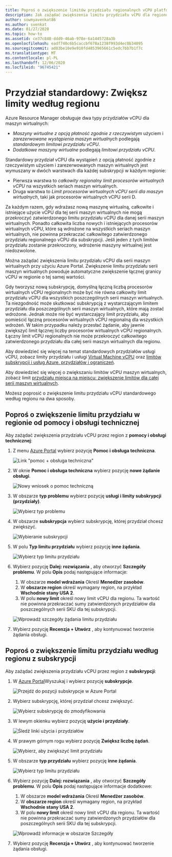 ```yaml
---
title: Poproś o zwiększenie limitów przydziału regionalnych vCPU platformy Azure
description: Jak zażądać zwiększenia limitu przydziału vCPU dla regionu w Azure Portal.
author: sowmyavenkat86
ms.author: svenkat
ms.date: 01/27/2020
ms.topic: how-to
ms.assetid: ce37c848-ddd9-46ab-978e-6a1445728a3b
ms.openlocfilehash: eadf740c6b5caccbf678a1238f993d4ec0b34095
ms.sourcegitcommit: ad83be10e9e910fd4853965661c5edc7bb7b1f7c
ms.translationtype: MT
ms.contentlocale: pl-PL
ms.lasthandoff: 12/06/2020
ms.locfileid: "96745421"
---
```

# <a name="standard-quota-increase-limits-by-region"></a>Przydział standardowy: Zwiększ limity według regionu

Azure Resource Manager obsługuje dwa typy przydziałów vCPU dla maszyn wirtualnych:

* *Maszyny wirtualne z opcją płatność zgodnie z rzeczywistym* użyciem i *zarezerwowane wystąpienia maszyn wirtualnych* podlegają *standardowym limitowi przydziału vCPU*.
* *Dodatkowe maszyny wirtualne* podlegają *limitowi przydziału vCPU*.

Standardowy przydział vCPU dla wystąpień z opcją płatność zgodnie z rzeczywistym użyciem i zarezerwowanych maszyn wirtualnych jest wymuszany w dwóch warstwach dla każdej subskrypcji w każdym regionie:

* Pierwsza warstwa to *całkowity regionalny limit procesorów wirtualnych vCPU* na wszystkich seriach maszyn wirtualnych.
* Druga warstwa to *Limit procesorów wirtualnych vCPU serii dla maszyn wirtualnych*, taki jak procesorów wirtualnych vCPU serii D.

Za każdym razem, gdy wdrażasz nową maszynę wirtualną, całkowite i istniejące użycie vCPU dla tej serii maszyn wirtualnych nie mogą przekroczyć zatwierdzonego limitu przydziału vCPU dla danej serii maszyn wirtualnych. Ponadto całkowita liczba nowych i istniejących procesorów wirtualnych vCPU, które są wdrożone na wszystkich seriach maszyn wirtualnych, nie powinna przekraczać całkowitego zatwierdzonego przydziału regionalnego vCPU dla subskrypcji. Jeśli jeden z tych limitów przydziału zostanie przekroczony, wdrożenie maszyny wirtualnej jest niedozwolone.

Można zażądać zwiększenia limitu przydziału vCPU dla serii maszyn wirtualnych przy użyciu Azure Portal. Zwiększenie limitu przydziału serii maszyn wirtualnych powoduje automatyczne zwiększenie łącznej granicy vCPU w regionie o tej samej wartości.

Gdy tworzysz nową subskrypcję, domyślną łączną liczbą procesorów wirtualnych vCPU regionalnych może być nie równa całkowity limit przydziału vCPU dla wszystkich poszczególnych serii maszyn wirtualnych. Ta niezgodność może skutkować subskrypcją z wystarczającym limitem przydziału dla poszczególnych serii maszyn wirtualnych, które mają zostać wdrożone. Jednak może nie być wystarczający limit przydziału, aby pomieścić łączną procesorów wirtualnych vCPU regionalną dla wszystkich wdrożeń. W takim przypadku należy przesłać żądanie, aby jawnie zwiększyć limit łącznej liczby procesorów wirtualnych vCPU regionalnych. Łączny limit vCPU regionalnych nie może przekroczyć całkowitego zatwierdzonego przydziału dla całej serii maszyn wirtualnych dla regionu.

Aby dowiedzieć się więcej na temat standardowych przydziałów usługi vCPU, zobacz limity przydziału i usługi [Virtual Machine vCPU](../../virtual-machines/windows/quotas.md) oraz [limitów subskrypcji i usług Azure, przydziałów i ograniczeń](../../azure-resource-manager/management/azure-subscription-service-limits.md).

Aby dowiedzieć się więcej o zwiększaniu limitów vCPU maszyn wirtualnych, zobacz limit [przydziału miejsca na miejscu: zwiększenie limitów dla całej serii maszyn wirtualnych](low-priority-quota.md).

Możesz poprosić o zwiększenie limitu przydziału vCPU standardowego według regionu na dwa sposoby.

## <a name="request-a-quota-increase-by-region-from-help--support"></a>Poproś o zwiększenie limitu przydziału w regionie od pomocy i obsługi technicznej

Aby zażądać zwiększenia przydziału vCPU przez region z **pomocy i obsługi technicznej**:

1. Z menu [Azure Portal](https://portal.azure.com) wybierz pozycję **Pomoc i obsługa techniczna**.

   ![Link "pomoc + obsługa techniczna"](./media/resource-manager-core-quotas-request/help-plus-support.png)

1. W oknie **Pomoc i obsługa techniczna** wybierz pozycję **nowe żądanie obsługi**.

    ![Nowy wniosek o pomoc techniczną](./media/resource-manager-core-quotas-request/new-support-request.png)

1. W obszarze **typ problemu** wybierz pozycję **usługi i limity subskrypcji (przydziały)**.

   ![Wybierz typ problemu](./media/resource-manager-core-quotas-request/select-quota-issue-type.png)

1. W obszarze **subskrypcja** wybierz subskrypcję, której przydział chcesz zwiększyć.

   ![Wybieranie subskrypcji](./media/resource-manager-core-quotas-request/select-subscription-support-request.png)

1. W polu **Typ limitu przydziału** wybierz pozycję **inne żądania**.

   ![Wybierz typ limitu przydziału](./media/resource-manager-core-quotas-request/regional-quotatype.png)

1. Wybierz pozycję **Dalej: rozwiązania** , aby otworzyć **Szczegóły problemu**. W polu **Opis** podaj następujące informacje:

    1. W obszarze **model wdrażania** Określ **Menedżer zasobów**.  
    1. W **obszarze region** określ wymagany region, na przykład **Wschodnie stany USA 2**.  
    1. W polu **nowy limit** określ nowy limit vCPU dla regionu. Ta wartość nie powinna przekraczać sumy zatwierdzonych przydziałów dla poszczególnych serii SKU dla tej subskrypcji.

    ![Wprowadź szczegóły żądania limitu przydziału](./media/resource-manager-core-quotas-request/regional-details.png)

1. Wybierz pozycję **Recenzja + Utwórz** , aby kontynuować tworzenie żądania obsługi.

## <a name="request-a-quota-increase-by-region-from-subscriptions"></a>Poproś o zwiększenie limitu przydziału według regionu z subskrypcji

Aby zażądać zwiększenia przydziału vCPU przez region z **subskrypcji**:

1. W [Azure Portal](https://portal.azure.com)Wyszukaj i wybierz pozycję **subskrypcje**.

   ![Przejdź do pozycji subskrypcje w Azure Portal](./media/resource-manager-core-quotas-request/search-for-subscriptions.png)

1. Wybierz subskrypcję, której przydział chcesz zwiększyć.

   ![Wybierz subskrypcję do zmodyfikowania](./media/resource-manager-core-quotas-request/select-subscription-change-quota.png)

1. W lewym okienku wybierz pozycję **użycie i przydziały**.

   ![Śledź linki użycia i przydziałów](./media/resource-manager-core-quotas-request/select-usage-plus-quotas.png)

1. W prawym górnym rogu wybierz pozycję **Zwiększ liczbę żądań**.

   ![Wybierz, aby zwiększyć limit przydziału](./media/resource-manager-core-quotas-request/request-increase-from-subscription.png)

1. W obszarze **typ przydziału** wybierz pozycję **inne żądania**.

   ![Wybierz typ limitu przydziału](./media/resource-manager-core-quotas-request/regional-quotatype.png)

1. Wybierz pozycję **Dalej: rozwiązania** , aby otworzyć **Szczegóły problemu**. W polu **Opis** podaj następujące informacje dodatkowe:

    1. W obszarze **model wdrażania** Określ **Menedżer zasobów**.  
    1. W **obszarze region** określ wymagany region, na przykład **Wschodnie stany USA 2**.  
    1. W polu **nowy limit** określ nowy limit vCPU dla regionu. Ta wartość nie powinna przekraczać sumy zatwierdzonych przydziałów dla poszczególnych serii SKU dla tej subskrypcji.

    ![Wprowadź informacje w obszarze Szczegóły](./media/resource-manager-core-quotas-request/regional-details.png)

1. Wybierz pozycję **Recenzja + Utwórz** , aby kontynuować tworzenie żądania obsługi.
